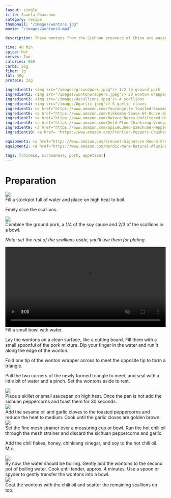 ```yaml
---
layout: single
title: Suanla Chaoshou
category: recipe
thumbnail: "/images/wontons.jpg"
movie: "/images/wontons3.mp4"

description: These wontons from the Sichuan provence of China are packed with flavor. Served in a hot, sweet, and sour chili oil.

time: 40 Min
spice: Hot
serves: Two
calories: 660
carbs: 56g
fiber: 1g
fat: 40g
protein: 32g

ingredient1: <img src="/images/groundpork.jpeg"/> 1/2 lb ground pork
ingredient2: <img src="/images/wontonwrappers.jpeg"/> 20 wonton wrappers
ingredient3: <img src="/images/4scallions.jpeg"/> 4 scallions
ingredient4: <img src="/images/8garlic.jpeg"/> 8 garlic cloves
ingredient5: <a href="https://www.amazon.com/Tourangelle-Toasted-Sesame-Oil-Expeller-pressed/dp/B005WXMPMQ/ref=as_li_ss_tl?ie=UTF8&qid=1484971638&sr=8-3&keywords=sesame+oil&th=1&linkCode=ll1&tag=cilalime09-20&linkId=0e083f3ce71485ef7882a4bf4581f8e8"><img src="/images/sesameoil.jpeg"/> 4 tbsp sesame oil </a>
ingredient6: <a href="https://www.amazon.com/Kikkoman-Sauce-64-Ounce-Bottle-Pack/dp/B00060OHZS/ref=as_li_ss_tl?s=grocery&ie=UTF8&qid=1484971672&sr=1-1&keywords=soy+sauce&th=1&linkCode=ll1&tag=cilalime09-20&linkId=03a2a9a0455a56fce2afebd3d58bfd96"><img src="/images/tamari.jpeg"/> 4 tbsp soy sauce </a>
ingredient7: <a href="https://www.amazon.com/Nature-Nates-Unfiltered-Honey-Ounce/dp/B00CMQD3VS/ref=as_li_ss_tl?s=grocery&rps=1&ie=UTF8&qid=1481514747&sr=1-4&keywords=honey&refinements=p_85:2470955011&th=1&linkCode=ll1&tag=cilalime09-20&linkId=cbd4b57085e2bd2426d9f7a9597d3ca5"><img src="/images/honey.jpeg"/> 2 tbsp honey</a>
ingredient8: <a href="https://www.amazon.com/Gold-Plum-Chinkiang-Vinegar-18-6/dp/B00BUIKGU0/ref=as_li_ss_tl?s=grocery&ie=UTF8&qid=1484971724&sr=1-1&keywords=chinkiang+vinegar&linkCode=ll1&tag=cilalime09-20&linkId=63fdf29a21fc35514188352209a41fc0"><img src="/images/chinkiang.jpeg"/> 1 tbsp chinkiang vinegar</a>
ingredient9: <a href="https://www.amazon.com/SpiceCubed-Szechuan-Pepper-Tin/dp/B003X402U8/ref=as_li_ss_tl?s=grocery&ie=UTF8&qid=1483843697&sr=1-2&keywords=szechuan+peppercorn&linkCode=ll1&tag=cilalime09-20&linkId=f793153b63b9561ef01f1515d7182cac"><img src="/images/szechuanpeppercorn.jpeg"/> 2 tbsp sichuan peppercorns</a>
ingredient10: <a href= "https://www.amazon.com/Frontier-Peppers-Crushed-1-2-Ounce-Bottle/dp/B0001M11BE/ref=as_li_ss_tl?s=grocery&ie=UTF8&qid=1484971802&sr=1-6&keywords=crushed+chili+flakes&linkCode=ll1&tag=cilalime09-20&linkId=97b51d78040034f3c29cdfb255143914"> <img src="images/chiliflakes.jpeg"/> 2 tbsp chili flakes </a>

equipment1: <a href="https://www.amazon.com/Creuset-Signature-Round-French-Truffle/dp/B0076NOFSC/ref=as_li_ss_tl?s=kitchen&rps=1&ie=UTF8&qid=1481598867&sr=1-38&keywords=le+creuset&refinements=p_85:2470955011&th=1&linkCode=ll1&tag=cilalime09-20&linkId=9987204213f6c7ac4d1e12889972e623"><img src="/images/stockpot.jpeg"/>stockpot</a>
equipment2: <a href="https://www.amazon.com/Nordic-Ware-Natural-Aluminum-Commercial/dp/B000G0KJG4/ref=as_li_ss_tl?s=kitchen&ie=UTF8&qid=1483981260&sr=1-5&keywords=baking+sheet&linkCode=ll1&tag=cilalime09-20&linkId=ccf04db21a82bb55b1ca904458b9ca3a"><img src="/images/finemeshstrainer.jpeg"/> fine mesh strainer </a>

tags: [chinese, sichuanese, pork, appetizer]
---
```


<div id="preparation">
<h1>Preparation</h1>
</div>

<div id="instruction">
<div id="image"><img src="/images/wontons1.jpeg"/> </div>
<div id="step">Fill a stockpot full of water and place on high heat to boil.
<p>Finely slice the scallions.</p></div>
</div>

<div id="instruction">
<div id="image"><img src="/images/wontons2.jpeg"/> </div>
<div id="step">Combine the ground pork, a 1/4 of the soy sauce and 2/3 of the scallions in a bowl.
<p><i>Note: set the rest of the scallions aside, you'll use them for plating.</i></p></div>
</div>

<div id="instruction">
<div id="image"><video width="100%" autoplay loop muted class="banner__video">
<source src="/images/wontons3.mp4" type="video/mp4"/> </video> </div>
<div id="step">Fill a small bowl with water.
<p>Lay the wontons on a clean surface, like a cutting board. Fill them with a small spoonful of the pork mixture. Dip your finger in the water and run it along the edge of the wonton.</p>
<p>Fold one tip of the wonton wrapper across to meet the opposite tip to form a triangle.</p>
<p>Pull the two corners of the newly formed triangle to meet, and seal with a little bit of water and a pinch. Set the wontons aside to rest.</p></div>

</div>

<div id="instruction">
<div id="image"><img src="/images/wontons4.jpeg"/> </div>
<div id="step">Place a skillet or small saucepan on high heat. Once the pan is hot add the sichuan peppercorns and toast them for 30 seconds.</div>
</div>

<div id="instruction">
<div id="image"><img src="/images/wontons5.jpeg"/> </div>
<div id="step">Add the sesame oil and garlic cloves to the toasted peppercorns and reduce the heat to medium. Cook until the garlic cloves are golden brown.</div>
</div>

<div id="instruction">
<div id="image"><img src="/images/wontons6.jpeg"/> </div>
<div id="step">Set the fine mesh strainer over a measuring cup or bowl. Run the hot chili oil through the mesh strainer and discard the sichuan peppercorns and garlic.
<p>Add the chili flakes, honey, chinkiang vinegar, and soy to the hot chili oil. Mix.</p></div>
</div>


<div id="instruction">
<div id="image"><img src="/images/wontons7.jpeg"/> </div>
<div id="step">By now, the water should be boiling. Gently add the wontons to the second pot of boiling water. Cook until tender, approx. 4 minutes. Use a spoon or spyder to gently transfer the wontons into a bowl.</div>
</div>

<div id="instruction">
<div id="image"><img src="/images/wontons8.jpeg"/> </div>
<div id="step">Coat the wontons with the chili oil and scatter the remaining scallions on top. </div>
</div>
